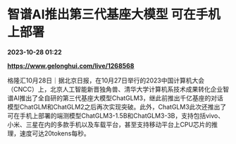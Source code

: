 # 智谱AI推出第三代基座大模型 可在手机上部署

**2023-10-28 01:22**

**https://www.gelonghui.com/live/1268568**

格隆汇10月28日｜据北京日报，在10月27日举行的2023中国计算机大会（CNCC）上，北京人工智能新晋独角兽、清华大学计算机系技术成果转化企业智谱AI推出了全自研的第三代基座大模型ChatGLM3，继此前推出千亿基座的对话模型ChatGLM和ChatGLM2之后再次实现突破。此外，ChatGLM3此次还推出了可在手机上部署的端测模型ChatGLM3-1.5B和ChatGLM3-3B，支持包括vivo、小米、三星在内的多款手机以及车载平台，甚至支持移动平台上CPU芯片的推理，速度可达20tokens每秒。